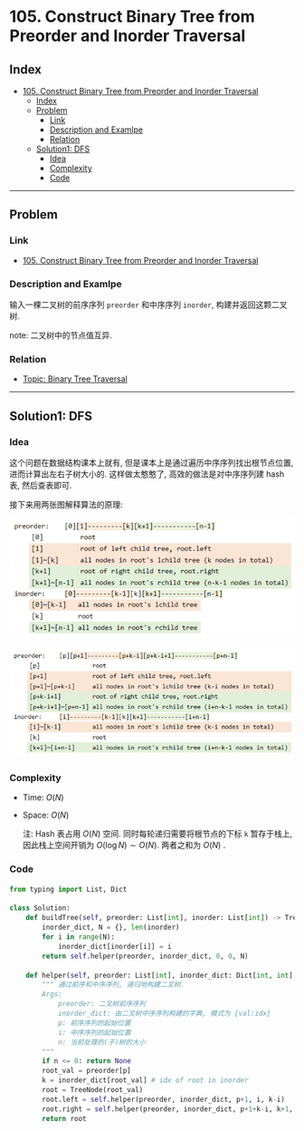 # 105. Construct Binary Tree from Preorder and Inorder Traversal

## Index

- [105. Construct Binary Tree from Preorder and Inorder Traversal](#105-construct-binary-tree-from-preorder-and-inorder-traversal)
  - [Index](#index)
  - [Problem](#problem)
    - [Link](#link)
    - [Description and Examlpe](#description-and-examlpe)
    - [Relation](#relation)
  - [Solution1: DFS](#solution1-dfs)
    - [Idea](#idea)
    - [Complexity](#complexity)
    - [Code](#code)

----

## Problem

### Link

- [105. Construct Binary Tree from Preorder and Inorder Traversal][1]

### Description and Examlpe

输入一棵二叉树的前序序列 `preorder` 和中序序列 `inorder`, 构建并返回这颗二叉树.

note: 二叉树中的节点值互异.

### Relation

- [Topic: Binary Tree Traversal][2]

----

## Solution1: DFS

### Idea

这个问题在数据结构课本上就有, 但是课本上是通过遍历中序序列找出根节点位置, 进而计算出左右子树大小的. 这样做太憨憨了, 高效的做法是对中序序列建 hash 表, 然后查表即可.

接下来用两张图解释算法的原理:

![105.figure1.png][3]

![105.figure2.png][4]

### Complexity

- Time: $O(N)$
- Space: $O(N)$

    注: Hash 表占用 $O(N)$ 空间. 同时每轮递归需要将根节点的下标 `k` 暂存于栈上, 因此栈上空间开销为 $O(\log N) \sim O(N)$. 两者之和为 $O(N)$ .

### Code

```python
from typing import List, Dict

class Solution:
    def buildTree(self, preorder: List[int], inorder: List[int]) -> TreeNode:
        inorder_dict, N = {}, len(inorder)
        for i in range(N):
            inorder_dict[inorder[i]] = i
        return self.helper(preorder, inorder_dict, 0, 0, N)

    def helper(self, preorder: List[int], inorder_dict: Dict[int, int], p: int, i: int, n: int) -> TreeNode:
        """ 通过前序和中序序列, 递归地构建二叉树.
        Args:
            preorder: 二叉树前序序列
            inorder_dict: 由二叉树中序序列构建的字典, 模式为 {val:idx}
            p: 前序序列的起始位置
            i: 中序序列的起始位置
            n: 当前处理的(子)树的大小
        """
        if n <= 0: return None
        root_val = preorder[p]
        k = inorder_dict[root_val] # idx of root in inorder
        root = TreeNode(root_val)
        root.left = self.helper(preorder, inorder_dict, p+1, i, k-i)
        root.right = self.helper(preorder, inorder_dict, p+1+k-i, k+1, i+n-k-1)
        return root
```

[1]: https://leetcode.com/problems/construct-binary-tree-from-preorder-and-inorder-traversal/
[2]: ../topics/binary-tree-traversal.md
[3]: ./images/105.figure1.png
[4]: ./images/105.figure2.png